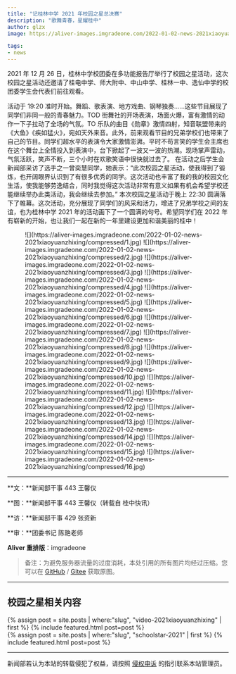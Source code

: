 ```yaml
---
title: "记桂林中学 2021 年校园之星总决赛"
description: "歌舞青春，星耀桂中"
author: glzx
image: https://aliver-images.imgradeone.com/2022-01-02-news-2021xiaoyuanzhixing/compressed/1.jpg

tags:
- news
---
```


2021 年 12 月 26 日，桂林中学校团委在多功能报告厅举行了校园之星活动，这次校园之星活动还邀请了桂电中学、师大附中、中山中学、桂林一中、逸仙中学的校团委学生会代表们前往观看。

活动于 19:20 准时开始。舞蹈、歌表演、地方戏曲、钢琴独奏……这些节目展现了同学们非同一般的青春魅力。TOD 街舞社的开场表演，场面火爆，富有激情的动作一下子拉动了全场的气氛。TO 乐队的曲目《勋章》激情四射，知音联盟带来的《大鱼》《疾如猛火》，宛如天外来音。此外，前来观看节目的兄弟学校们也带来了自己的节目。同学们超水平的表演令大家激情澎湃。平时不苟言笑的学生会主席也在这个舞台上全情投入到表演中，台下掀起了一波又一波的热潮。现场掌声雷动，气氛活跃，笑声不断，三个小时在欢歌笑语中很快就过去了。
在活动之后学生会新闻部采访了选手之一曾奕慧同学，她表示：“此次校园之星活动，使我得到了锻炼，也开阔眼界认识到了有很多优秀的同学。这次活动也丰富了我的我的校园文化生活，使我能够劳逸结合，同时我觉得这次活动非常有意义如果有机会希望学校还能继续举办此类活动，我会继续去参加。”
本次校园之星活动于晚上 22:30 圆满落下了帷幕。这次活动，充分展现了同学们的风采和活力，增进了兄弟学校之间的友谊，也为桂林中学 2021 年的活动画下了一个圆满的句号。希望同学们在 2022 年有崭新的开始，也让我们一起在新的一年里建设更加和谐美丽的桂中！


<figure class="third" markdown="1">
![](https://aliver-images.imgradeone.com/2022-01-02-news-2021xiaoyuanzhixing/compressed/1.jpg)
![](https://aliver-images.imgradeone.com/2022-01-02-news-2021xiaoyuanzhixing/compressed/2.jpg)
![](https://aliver-images.imgradeone.com/2022-01-02-news-2021xiaoyuanzhixing/compressed/3.jpg)
![](https://aliver-images.imgradeone.com/2022-01-02-news-2021xiaoyuanzhixing/compressed/4.jpg)
![](https://aliver-images.imgradeone.com/2022-01-02-news-2021xiaoyuanzhixing/compressed/5.jpg)
![](https://aliver-images.imgradeone.com/2022-01-02-news-2021xiaoyuanzhixing/compressed/6.jpg)
![](https://aliver-images.imgradeone.com/2022-01-02-news-2021xiaoyuanzhixing/compressed/7.jpg)
![](https://aliver-images.imgradeone.com/2022-01-02-news-2021xiaoyuanzhixing/compressed/8.jpg)
![](https://aliver-images.imgradeone.com/2022-01-02-news-2021xiaoyuanzhixing/compressed/9.jpg)
![](https://aliver-images.imgradeone.com/2022-01-02-news-2021xiaoyuanzhixing/compressed/10.jpg)
![](https://aliver-images.imgradeone.com/2022-01-02-news-2021xiaoyuanzhixing/compressed/11.jpg)
![](https://aliver-images.imgradeone.com/2022-01-02-news-2021xiaoyuanzhixing/compressed/12.jpg)
![](https://aliver-images.imgradeone.com/2022-01-02-news-2021xiaoyuanzhixing/compressed/13.jpg)
![](https://aliver-images.imgradeone.com/2022-01-02-news-2021xiaoyuanzhixing/compressed/14.jpg)
![](https://aliver-images.imgradeone.com/2022-01-02-news-2021xiaoyuanzhixing/compressed/15.jpg)
![](https://aliver-images.imgradeone.com/2022-01-02-news-2021xiaoyuanzhixing/compressed/16.jpg)
</figure>

---

**文：**新闻部干事 443 王馨仪

**图：**新闻部干事 443 王馨仪（转载自 桂中快讯）

**访：**新闻部干事 429 张资新

**审：**团委书记 陈艳老师

**Aliver 重排版**：imgradeone

> 备注：为避免服务器流量的过度消耗，本处引用的所有图片均经过压缩。您可以在 [GitHub](https://github.com/devswork-glzx/aliver-images/tree/main/2022-01-02-news-2021xiaoyuanzhixing/original) / [Gitee](https://gitee.com/devswork-glzx/aliver-images/tree/main/2022-01-02-news-2021xiaoyuanzhixing/original) 获取原图。

---
## 校园之星相关内容

<aside>
{% assign post = site.posts | where:"slug", "video-2021xiaoyuanzhixing" | first %}
{% include featured.html post=post %}
</aside>
<aside>
{% assign post = site.posts | where:"slug", "schoolstar-2021" | first %}
{% include featured.html post=post %}
</aside>

---

新闻部若认为本站的转载侵犯了权益，请按照 [侵权申诉](https://glzx.lfdevs.com/aliver/helloworld/#侵权申诉) 的指引联系本站管理员。
